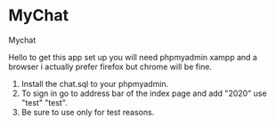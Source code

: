 # MyChat
Mychat

Hello to get this app set up you will need phpmyadmin xampp and a browser i actually prefer firefox but chrome will be fine. 

1. Install the chat.sql to your phpmyadmin.
2. To sign in go to address bar of the index page and add "2020" use "test" "test".
3. Be sure to use only for test reasons.
